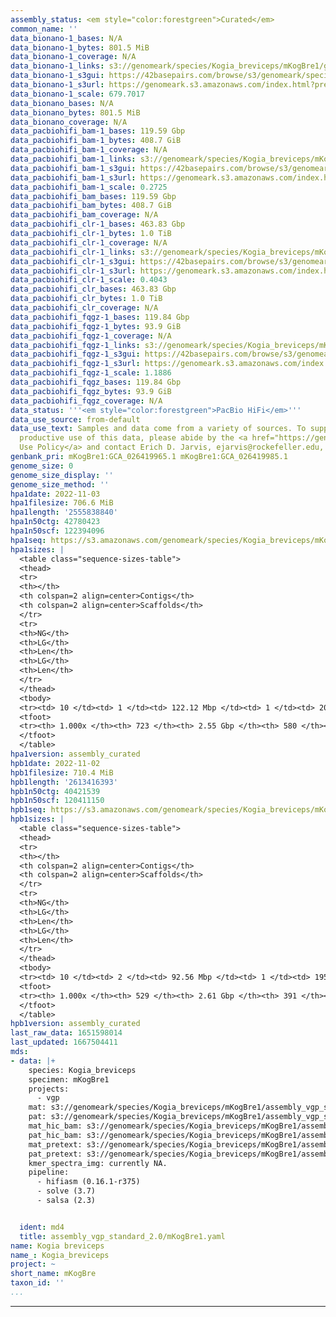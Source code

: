```yaml
---
assembly_status: <em style="color:forestgreen">Curated</em>
common_name: ''
data_bionano-1_bases: N/A
data_bionano-1_bytes: 801.5 MiB
data_bionano-1_coverage: N/A
data_bionano-1_links: s3://genomeark/species/Kogia_breviceps/mKogBre1/genomic_data/bionano/<br>
data_bionano-1_s3gui: https://42basepairs.com/browse/s3/genomeark/species/Kogia_breviceps/mKogBre1/genomic_data/bionano/
data_bionano-1_s3url: https://genomeark.s3.amazonaws.com/index.html?prefix=species/Kogia_breviceps/mKogBre1/genomic_data/bionano/
data_bionano-1_scale: 679.7017
data_bionano_bases: N/A
data_bionano_bytes: 801.5 MiB
data_bionano_coverage: N/A
data_pacbiohifi_bam-1_bases: 119.59 Gbp
data_pacbiohifi_bam-1_bytes: 408.7 GiB
data_pacbiohifi_bam-1_coverage: N/A
data_pacbiohifi_bam-1_links: s3://genomeark/species/Kogia_breviceps/mKogBre1/genomic_data/pacbio_hifi/<br>
data_pacbiohifi_bam-1_s3gui: https://42basepairs.com/browse/s3/genomeark/species/Kogia_breviceps/mKogBre1/genomic_data/pacbio_hifi/
data_pacbiohifi_bam-1_s3url: https://genomeark.s3.amazonaws.com/index.html?prefix=species/Kogia_breviceps/mKogBre1/genomic_data/pacbio_hifi/
data_pacbiohifi_bam-1_scale: 0.2725
data_pacbiohifi_bam_bases: 119.59 Gbp
data_pacbiohifi_bam_bytes: 408.7 GiB
data_pacbiohifi_bam_coverage: N/A
data_pacbiohifi_clr-1_bases: 463.83 Gbp
data_pacbiohifi_clr-1_bytes: 1.0 TiB
data_pacbiohifi_clr-1_coverage: N/A
data_pacbiohifi_clr-1_links: s3://genomeark/species/Kogia_breviceps/mKogBre1/genomic_data/pacbio_hifi/<br>
data_pacbiohifi_clr-1_s3gui: https://42basepairs.com/browse/s3/genomeark/species/Kogia_breviceps/mKogBre1/genomic_data/pacbio_hifi/
data_pacbiohifi_clr-1_s3url: https://genomeark.s3.amazonaws.com/index.html?prefix=species/Kogia_breviceps/mKogBre1/genomic_data/pacbio_hifi/
data_pacbiohifi_clr-1_scale: 0.4043
data_pacbiohifi_clr_bases: 463.83 Gbp
data_pacbiohifi_clr_bytes: 1.0 TiB
data_pacbiohifi_clr_coverage: N/A
data_pacbiohifi_fqgz-1_bases: 119.84 Gbp
data_pacbiohifi_fqgz-1_bytes: 93.9 GiB
data_pacbiohifi_fqgz-1_coverage: N/A
data_pacbiohifi_fqgz-1_links: s3://genomeark/species/Kogia_breviceps/mKogBre1/genomic_data/pacbio_hifi/<br>
data_pacbiohifi_fqgz-1_s3gui: https://42basepairs.com/browse/s3/genomeark/species/Kogia_breviceps/mKogBre1/genomic_data/pacbio_hifi/
data_pacbiohifi_fqgz-1_s3url: https://genomeark.s3.amazonaws.com/index.html?prefix=species/Kogia_breviceps/mKogBre1/genomic_data/pacbio_hifi/
data_pacbiohifi_fqgz-1_scale: 1.1886
data_pacbiohifi_fqgz_bases: 119.84 Gbp
data_pacbiohifi_fqgz_bytes: 93.9 GiB
data_pacbiohifi_fqgz_coverage: N/A
data_status: '''<em style="color:forestgreen">PacBio HiFi</em>'''
data_use_source: from-default
data_use_text: Samples and data come from a variety of sources. To support fair and
  productive use of this data, please abide by the <a href="https://genome10k.soe.ucsc.edu/data-use-policies/">Data
  Use Policy</a> and contact Erich D. Jarvis, ejarvis@rockefeller.edu, with any questions.
genbank_pri: mKogBre1:GCA_026419965.1 mKogBre1:GCA_026419985.1
genome_size: 0
genome_size_display: ''
genome_size_method: ''
hpa1date: 2022-11-03
hpa1filesize: 706.6 MiB
hpa1length: '2555838840'
hpa1n50ctg: 42780423
hpa1n50scf: 122394096
hpa1seq: https://s3.amazonaws.com/genomeark/species/Kogia_breviceps/mKogBre1/assembly_curated/mKogBre1.hap1.cur.20221103.fasta.gz
hpa1sizes: |
  <table class="sequence-sizes-table">
  <thead>
  <tr>
  <th></th>
  <th colspan=2 align=center>Contigs</th>
  <th colspan=2 align=center>Scaffolds</th>
  </tr>
  <tr>
  <th>NG</th>
  <th>LG</th>
  <th>Len</th>
  <th>LG</th>
  <th>Len</th>
  </tr>
  </thead>
  <tbody>
  <tr><td> 10 </td><td> 1 </td><td> 122.12 Mbp </td><td> 1 </td><td> 201.99 Mbp </td></tr><tr><td> 20 </td><td> 4 </td><td> 69.84 Mbp </td><td> 2 </td><td> 188.80 Mbp </td></tr><tr><td> 30 </td><td> 8 </td><td> 53.58 Mbp </td><td> 3 </td><td> 184.93 Mbp </td></tr><tr><td> 40 </td><td> 13 </td><td> 47.07 Mbp </td><td> 5 </td><td> 147.15 Mbp </td></tr><tr style="background-color:#cccccc;"><td> 50 </td><td> 19 </td><td style="background-color:#88ff88;"> 42.78 Mbp </td><td> 7 </td><td style="background-color:#88ff88;"> 122.39 Mbp </td></tr><tr><td> 60 </td><td> 26 </td><td> 31.84 Mbp </td><td> 9 </td><td> 116.16 Mbp </td></tr><tr><td> 70 </td><td> 34 </td><td> 29.41 Mbp </td><td> 12 </td><td> 102.71 Mbp </td></tr><tr><td> 80 </td><td> 45 </td><td> 20.18 Mbp </td><td> 14 </td><td> 91.11 Mbp </td></tr><tr><td> 90 </td><td> 64 </td><td> 9.44 Mbp </td><td> 17 </td><td> 78.20 Mbp </td></tr><tr><td> 100 </td><td> 722 </td><td> 9.55 Kbp </td><td> 579 </td><td> 9.55 Kbp </td></tr></tbody>
  <tfoot>
  <tr><th> 1.000x </th><th> 723 </th><th> 2.55 Gbp </th><th> 580 </th><th> 2.56 Gbp </th></tr>
  </tfoot>
  </table>
hpa1version: assembly_curated
hpb1date: 2022-11-02
hpb1filesize: 710.4 MiB
hpb1length: '2613416393'
hpb1n50ctg: 40421539
hpb1n50scf: 120411150
hpb1seq: https://s3.amazonaws.com/genomeark/species/Kogia_breviceps/mKogBre1/assembly_curated/mKogBre1.hap2.cur.20221102.fasta.gz
hpb1sizes: |
  <table class="sequence-sizes-table">
  <thead>
  <tr>
  <th></th>
  <th colspan=2 align=center>Contigs</th>
  <th colspan=2 align=center>Scaffolds</th>
  </tr>
  <tr>
  <th>NG</th>
  <th>LG</th>
  <th>Len</th>
  <th>LG</th>
  <th>Len</th>
  </tr>
  </thead>
  <tbody>
  <tr><td> 10 </td><td> 2 </td><td> 92.56 Mbp </td><td> 1 </td><td> 195.90 Mbp </td></tr><tr><td> 20 </td><td> 4 </td><td> 86.54 Mbp </td><td> 2 </td><td> 191.84 Mbp </td></tr><tr><td> 30 </td><td> 8 </td><td> 57.81 Mbp </td><td> 4 </td><td> 157.65 Mbp </td></tr><tr><td> 40 </td><td> 13 </td><td> 49.77 Mbp </td><td> 5 </td><td> 146.29 Mbp </td></tr><tr style="background-color:#cccccc;"><td> 50 </td><td> 19 </td><td style="background-color:#88ff88;"> 40.42 Mbp </td><td> 7 </td><td style="background-color:#88ff88;"> 120.41 Mbp </td></tr><tr><td> 60 </td><td> 26 </td><td> 31.24 Mbp </td><td> 9 </td><td> 115.00 Mbp </td></tr><tr><td> 70 </td><td> 35 </td><td> 22.44 Mbp </td><td> 12 </td><td> 98.70 Mbp </td></tr><tr><td> 80 </td><td> 50 </td><td> 14.27 Mbp </td><td> 15 </td><td> 90.43 Mbp </td></tr><tr><td> 90 </td><td> 73 </td><td> 7.34 Mbp </td><td> 18 </td><td> 60.01 Mbp </td></tr><tr><td> 100 </td><td> 528 </td><td> 9.51 Kbp </td><td> 390 </td><td> 9.51 Kbp </td></tr></tbody>
  <tfoot>
  <tr><th> 1.000x </th><th> 529 </th><th> 2.61 Gbp </th><th> 391 </th><th> 2.61 Gbp </th></tr>
  </tfoot>
  </table>
hpb1version: assembly_curated
last_raw_data: 1651598014
last_updated: 1667504411
mds:
- data: |+
    species: Kogia_breviceps
    specimen: mKogBre1
    projects:
      - vgp
    mat: s3://genomeark/species/Kogia_breviceps/mKogBre1/assembly_vgp_standard_2.0/mKogBre1.20220510.hap1.s2.fasta
    pat: s3://genomeark/species/Kogia_breviceps/mKogBre1/assembly_vgp_standard_2.0/mKogBre1.20220510.hap2.s2.fasta
    mat_hic_bam: s3://genomeark/species/Kogia_breviceps/mKogBre1/assembly_vgp_standard_2.0/evaluation/pretext/s2/mKogBre1.hap1.s2.bam
    pat_hic_bam: s3://genomeark/species/Kogia_breviceps/mKogBre1/assembly_vgp_standard_2.0/evaluation/pretext/s2/mKogBre1.hap2.s2.bam
    mat_pretext: s3://genomeark/species/Kogia_breviceps/mKogBre1/assembly_vgp_standard_2.0/evaluation/pretext/s2/mKogBre1.hap1.s2.pretext
    pat_pretext: s3://genomeark/species/Kogia_breviceps/mKogBre1/assembly_vgp_standard_2.0/evaluation/pretext/s2/mKogBre1.hap2.s2.pretext
    kmer_spectra_img: currently NA.
    pipeline:
      - hifiasm (0.16.1-r375)
      - solve (3.7)
      - salsa (2.3)


  ident: md4
  title: assembly_vgp_standard_2.0/mKogBre1.yaml
name: Kogia breviceps
name_: Kogia_breviceps
project: ~
short_name: mKogBre
taxon_id: ''
...
```

---
